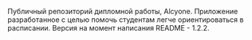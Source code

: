Публичный репозиторий дипломной работы, Alcyone. Приложение разработанное с целью помочь студентам легче ориентироваться в расписании. Версия на момент написания README - 1.2.2.  
